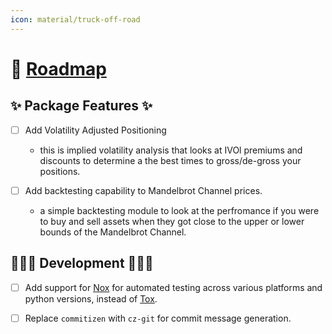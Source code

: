 ```yaml
---
icon: material/truck-off-road
---
```


# 🚗 [__Roadmap__](https://github.com/users/jjfantini/projects/4) <a name = "roadmap"></a>

## ✨ Package Features ✨
- [ ] Add Volatility Adjusted Positioning
    - this is implied volatility analysis that looks at IVOl premiums and discounts to determine a the best times to gross/de-gross your positions.

- [ ] Add backtesting capability to Mandelbrot Channel prices.
    - a simple backtesting module to look at the perfromance if you were to buy and sell assets when they got close to the upper or lower bounds of the Mandelbrot Channel.

## 🧑🏼‍💻 Development 🧑🏼‍💻

- [ ] Add support for [Nox](https://nox.thea.codes/en/stable/) for automated testing across various platforms and python versions, instead of [Tox](https://tox.readthedocs.io/en/latest/).
- [ ] Replace `commitizen` with `cz-git` for commit message generation.

